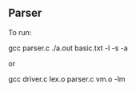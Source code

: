 ## Parser

To run:

gcc parser.c
./a.out basic.txt -l -s -a

or

gcc driver.c lex.o parser.c vm.o -lm